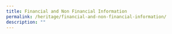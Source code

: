 ```yaml
---
title: Financial and Non Financial Information
permalink: /heritage/financial-and-non-financial-information/
description: ""
---
```

